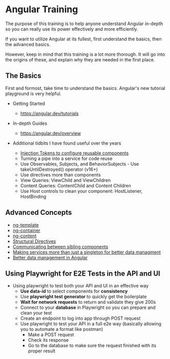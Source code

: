 # Angular Training

The purpose of this training is to help anyone understand Angular in-depth so you can really use its power effectively and more efficiently.

If you want to utilize Angular at its fullest, first understand the basics, then the advanced basics.

However, keep in mind that this training is a lot more thorough. It will go into the origins of these, and explain why they are needed in the first place.

## The Basics

First and formost, take time to understand the basics. Angular's new tutorial playground is very helpful.

- Getting Started
  - https://angular.dev/tutorials

- In-depth Guides
  - https://angular.dev/overview

- Additional tidbits I have found useful over the years
  - [Injection Tokens to configure reusable components](https://angular.dev/guide/di/dependency-injection-providers#using-an-injectiontoken-object)
  - Turning a pipe into a service for code reuse
  - Use Observables, Subjects, and BehaviorSubjects - Use takeUntilDestroyed() operator (v16+)
  - Use directives more than components
  - View Queries: ViewChild and ViewChildren
  - Content Queries: ContentChild and Content Children
  - Use Host controls to clean your component: HostListener, HostBinding

## Advanced Concepts

- [ng-template](./docs/ng-template.md)
- [ng-container](./docs/ng-container.md)
- [ng-content](./docs/ng-content.md)
- [Structural Directives](./docs/structural-directives.md)
- [Communicating between sibling components](./docs/communicating-between-components.md)
- [Making services more than just a singleton for better data managment](./docs/services-per-component.md)
- [Better data management in Angular](./docs/data-management.md)

## Using Playwright for E2E Tests in the API and UI

- Using playwright to test both your API and UI in an effective way
  - **Use data-id** to select components for **consistency**
  - Use **playwright test generator** to quickly get the boilerplate
  - **Wait for network requests** to return and validate they give 200s
  - Connect to your **database** in Playwright so you can prepare and clean your test
  - Create an endpoint to log into app through POST request
  - Use playwright to test your API in a full e2e way (basically allowing you to automate a format like postman)
    - Make a POST request
    - Check its response
    - Go to the database to make sure the request finished with its proper result
